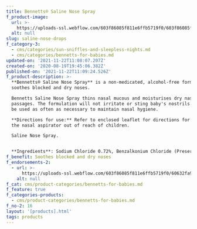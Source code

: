 ```yaml
---
title: Bennetts® Saline Nose Spray
f_product-image:
  url: >-
    https://uploads-ssl.webflow.com/603f86085f811e6ffb5719f0/603f86085f811ec012571b30_saline-nose-spray.png
  alt: null
slug: saline-nose-drops
f_category-3:
  - cms/categories/sun-sniffles-and-sleepless-nights.md
  - cms/categories/bennetts-for-babies.md
updated-on: '2021-11-22T11:08:07.207Z'
created-on: '2020-08-19T19:45:06.382Z'
published-on: '2021-11-22T11:09:24.526Z'
f_product-description: >-
  **Bennetts® Saline Nose Spray** is a non-medicated, alcohol-free formula that
  soothes blocked and dry noses.  

  Bennetts Saline Nose Spray thins nasal mucous and moisturises dry nasal
  passages. The formulation will not irritate or sting baby's nostrils and can
  be used as often as necessary to maintain nasal hygiene.  

  **Directions for use:** Refer to enclosed leaflet for directions for use. Keep
  the nasal aspirator out of reach of children.  

  Saline Nose Spray.


  **Ingredients**: Sodium Chloride 0.72%, Benzalkonium Chloride (Preservative).
f_benefit: Soothes blocked and dry noses
f_endorsements-2:
  - url: >-
      https://uploads-ssl.webflow.com/603f86085f811e6ffb5719f0/60632fa96e80d76c190c8dc6_Asset%2017.svg
    alt: null
f_cat: cms/product-categories/bennetts-for-babies.md
f_feature: true
f_categories-products:
  - cms/product-categories/bennetts-for-babies.md
f_no-2: 16
layout: '[products].html'
tags: products
---
```



